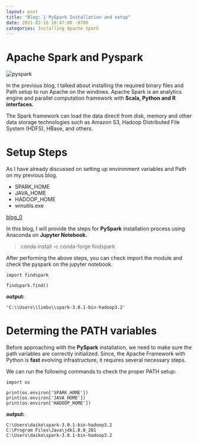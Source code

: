 ```yaml
---
layout: post
title: "Blog: 1 PySpark Installation and setup"
date: 2021-02-16 10:47:00 -0700
categories: Installing Apache Spark
---
```


# Apache Spark and Pyspark

![pyspark](/assets/images/spring_21/blog_1/pyspark.png)

In the previous blog, I talked about installing the required binary files and Path setup to run Apache on the 
windows. Apache Spark is an analytics engine and parallel computation framework with **Scala, Python and R 
interfaces.**

The Spark framework can load the data directl from disk, memory and other data storage technologies such as 
Amazon S3, Hadoop Distributed File System (HDFS), HBase, and others.


# Setup Steps

As I have already discussed on setting up environment variables and Path on my previous blog. 

* SPARK_HOME
* JAVA_HOME
* HADOOP_HOME
* winutils.exe

[blog_0](https://github.com/sagarlimbu0/sagarlimbu0.github.io/blob/master/docs/_posts/sp21/2021-02-07-blog-1.md)

In this blog, I will provide the steps for **PySpark** installation process using Anaconda on **Jupyter Notebook.**

> conda install -c conda-forge findspark

After performing the above steps, you can check import the module and check the pyspark on the jupyter notebook.

```
import findspark

findspark.find()

```
**output:**

```
'C:\\Users\\limbu\\spark-3.0.1-bin-hadoop3.2'
```

# Determing the PATH variables

Before approaching with the **PySpark** installation, we need to make sure the path variables are correctly initialized.
Since, the Apache Framework with Python is **fast** evolving infrastructure, it requires several necessary steps.

We can run the following commands to check the proper PATH setup:

```
import os

print(os.environ['SPARK_HOME'])
print(os.environ['JAVA_HOME'])
print(os.environ['HADOOP_HOME']) 
```

**output:**

```
C:\Users\daiko\spark-3.0.1-bin-hadoop3.2
C:\Program Files\Java\jdk1.8.0_281
C:\Users\daiko\spark-3.0.1-bin-hadoop3.2
```




